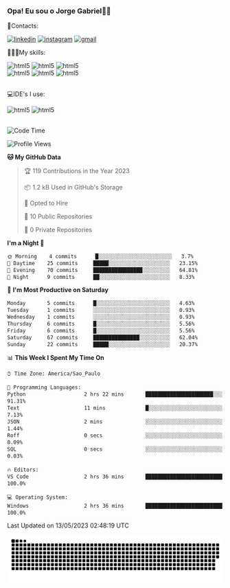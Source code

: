
### Opa! Eu sou o Jorge Gabriel🤚🏾
📱Contacts: 

[![linkedin](https://img.shields.io/badge/LinkedIn-0077B5?style=for-the-badge&logo=linkedin&logoColor=white)](https://www.linkedin.com/in/jorge-g-717603souzag)
[![instagram](https://img.shields.io/badge/Instagram-E4405F?style=for-the-badge&logo=instagram&logoColor=white)](https://www.instagram.com/jorge__gabriel_/)
[![gmail](https://img.shields.io/badge/Gmail-D14836?style=for-the-badge&logo=gmail&logoColor=white)](https://mail.google.com/mail/u/0/?fs=1&tf=cm&source=mailto&to=gabrielgomes2003@gmail.com)

🧑🏾‍💻My skills:
<div <style>
    <img aling="center" alt="html5" src="https://img.shields.io/badge/Python-3776AB?style=for-the-badge&logo=python&logoColor=white"/> 
    <img aling="center" alt="html5" src="https://img.shields.io/badge/GIT-E44C30?style=for-the-badge&logo=git&logoColor=white"/>
    <img aling="center" alt="html5" src="https://img.shields.io/badge/Figma-F24E1E?style=for-the-badge&logo=figma&logoColor=white"/><br>
    <img aling="center" alt="html5" src="https://img.shields.io/badge/Microsoft_Office-D83B01?style=for-the-badge&logo=microsoft-office&logoColor=white"/> 
    <img aling="center" alt="html5" src="https://img.shields.io/badge/Adobe%20Illustrator-FF9A00?style=for-the-badge&logo=adobe%20illustrator&logoColor=white"/> 
    <img aling="center" alt="html5" src="https://img.shields.io/badge/Adobe%20Photoshop-31A8FF?style=for-the-badge&logo=Adobe%20Photoshop&logoColor=black"/> 
</div><br>

💻IDE's I use:
<div <style>
     <img aling="center" alt="html5" src="https://img.shields.io/badge/PyCharm-000000.svg?&style=for-the-badge&logo=PyCharm&logoColor=white"/>  
     <img aling="center" alt="html5" src="https://img.shields.io/badge/Visual_Studio_Code-0078D4?style=for-the-badge&logo=visual%20studio%20code&logoColor=white"/> 
</div><br>

<!--START_SECTION:waka-->
![Code Time](http://img.shields.io/badge/Code%20Time-54%20hrs%2039%20mins-blue)

![Profile Views](http://img.shields.io/badge/Profile%20Views-0-blue)

**🐱 My GitHub Data** 

> 🏆 119 Contributions in the Year 2023
 > 
> 📦 1.2 kB Used in GitHub's Storage 
 > 
> 💼 Opted to Hire
 > 
> 📜 10 Public Repositories 
 > 
> 🔑 0 Private Repositories  
 > 
**I'm a Night 🦉** 

```text
🌞 Morning    4 commits      █░░░░░░░░░░░░░░░░░░░░░░░░   3.7% 
🌇 Daytime    25 commits     █████░░░░░░░░░░░░░░░░░░░░   23.15% 
🌃 Evening    70 commits     ████████████████░░░░░░░░░   64.81% 
🌙 Night      9 commits      ██░░░░░░░░░░░░░░░░░░░░░░░   8.33%

```
📅 **I'm Most Productive on Saturday** 

```text
Monday       5 commits      █░░░░░░░░░░░░░░░░░░░░░░░░   4.63% 
Tuesday      1 commits      ░░░░░░░░░░░░░░░░░░░░░░░░░   0.93% 
Wednesday    1 commits      ░░░░░░░░░░░░░░░░░░░░░░░░░   0.93% 
Thursday     6 commits      █░░░░░░░░░░░░░░░░░░░░░░░░   5.56% 
Friday       6 commits      █░░░░░░░░░░░░░░░░░░░░░░░░   5.56% 
Saturday     67 commits     ███████████████░░░░░░░░░░   62.04% 
Sunday       22 commits     █████░░░░░░░░░░░░░░░░░░░░   20.37%

```


📊 **This Week I Spent My Time On** 

```text
⌚︎ Time Zone: America/Sao_Paulo

💬 Programming Languages: 
Python                   2 hrs 22 mins       ██████████████████████░░░   91.31% 
Text                     11 mins             █░░░░░░░░░░░░░░░░░░░░░░░░   7.13% 
JSON                     2 mins              ░░░░░░░░░░░░░░░░░░░░░░░░░   1.44% 
Roff                     0 secs              ░░░░░░░░░░░░░░░░░░░░░░░░░   0.09% 
SQL                      0 secs              ░░░░░░░░░░░░░░░░░░░░░░░░░   0.03%

🔥 Editors: 
VS Code                  2 hrs 36 mins       █████████████████████████   100.0%

💻 Operating System: 
Windows                  2 hrs 36 mins       █████████████████████████   100.0%

```


 Last Updated on 13/05/2023 02:48:19 UTC
<!--END_SECTION:waka-->





<img alt="github-snake" src="https://github.com/J0rgeGabriel/J0rgeGabriel/blob/output/github-contribution-grid-snake-dark.svg" />
